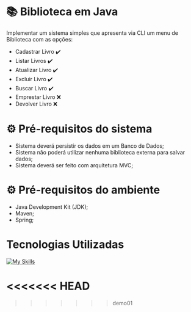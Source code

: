 # :books: Biblioteca em Java

Implementar um sistema simples que apresenta via CLI um menu de Biblioteca com as opções:
- Cadastrar Livro :heavy_check_mark:
- Listar Livros :heavy_check_mark:
- Atualizar Livro :heavy_check_mark:
- Excluir Livro :heavy_check_mark:
- Buscar Livro :heavy_check_mark:
- Emprestar Livro :x:
- Devolver Livro :x:

<h1> ⚙  Pré-requisitos do sistema  </h1>

- Sistema deverá persistir os dados em um Banco de Dados;
- Sistema não poderá utilizar nenhuma biblioteca externa para salvar dados; 
- Sistema deverá ser feito com arquitetura MVC;

<h1> ⚙  Pré-requisitos do ambiente  </h1>

- Java Development Kit (JDK);
- Maven;
- Spring;

<div> 
  <h1>Tecnologias Utilizadas</h1>

[![My Skills](https://skillicons.dev/icons?i=github,java,maven,spring,vscode)](https://skillicons.dev)

 </div>
<div>

<<<<<<< HEAD
=======

>>>>>>> demo01










